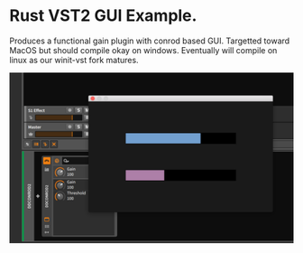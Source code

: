 # Rust VST2 GUI Example.

Produces a functional gain plugin with conrod based GUI. Targetted toward MacOS but should compile okay on windows. Eventually will compile on linux as our winit-vst fork matures.

![Screenshot](screenshot.png)
